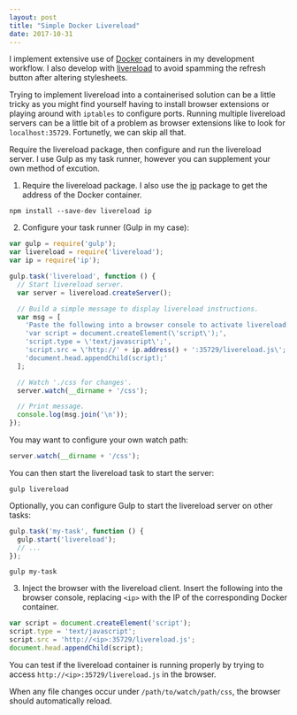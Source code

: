 ```yaml
---
layout: post
title: "Simple Docker Livereload"
date: 2017-10-31
---
```

I implement extensive use of [Docker](https://www.docker.com/) containers in
my development workflow. I also develop with [livereload](https://www.npmjs.com/package/livereload)
to avoid spamming the refresh button after altering stylesheets.

Trying to implement livereload into a containerised solution can be a little
tricky as you might find yourself having to install browser extensions or
playing around with `iptables` to configure ports. Running multiple livereload
servers can be a little bit of a problem as browser extensions like to look for
`localhost:35729`. Fortunetly, we can skip all that.

Require the livereload package, then configure and run the livereload server.
I use Gulp as my task runner, however you can supplement your own method
of excution.

1. Require the livereload package. I also use the [ip](https://www.npmjs.com/package/ip)
  package to get the address of the Docker container.

```
npm install --save-dev livereload ip
```

2. Configure your task runner (Gulp in my case):

``` js
var gulp = require('gulp');
var livereload = require('livereload');
var ip = require('ip');

gulp.task('livereload', function () {
  // Start livereload server.
  var server = livereload.createServer();

  // Build a simple message to display livereload instructions.
  var msg = [
    'Paste the following into a browser console to activate livereload:',
    'var script = document.createElement(\'script\');',
    'script.type = \'text/javascript\';',
    'script.src = \'http://' + ip.address() + ':35729/livereload.js\';',
    'document.head.appendChild(script);'
  ];

  // Watch './css for changes'.
  server.watch(__dirname + '/css');

  // Print message.
  console.log(msg.join('\n'));
});
```

You may want to configure your own watch path:

``` js
server.watch(__dirname + '/css');
```

You can then start the livereload task to start the server:

```
gulp livereload
```

Optionally, you can configure Gulp to start the livereload server on other
tasks:

``` js
gulp.task('my-task', function () {
  gulp.start('livereload');
  // ...
});
```

```
gulp my-task
```

3. Inject the browser with the livereload client. Insert the following into the
  browser console, replacing `<ip>` with the IP of the corresponding Docker
  container.

``` js
var script = document.createElement('script');
script.type = 'text/javascript';
script.src = 'http://<ip>:35729/livereload.js';
document.head.appendChild(script);
```

You can test if the livereload container is running properly by trying to access
`http://<ip>:35729/livereload.js` in the browser.

When any file changes occur under `/path/to/watch/path/css`, the browser should
automatically reload.
